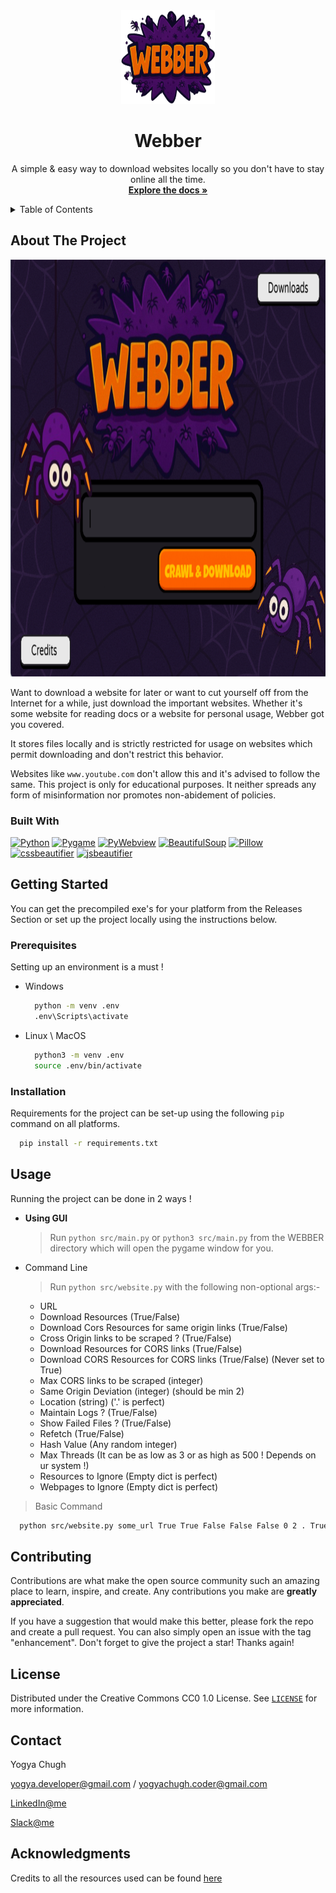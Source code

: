 <!-- PROJECT LOGO -->
<div align="center">
  <a href="https://github.com/YogyaChugh/Webber">
    <img src="assets/main_logo_webber.png" alt="Logo" width="150" height="150">
  </a>

  <h1 align="center">Webber</h3>

  <p align="center">
    A simple & easy way to download websites locally so you don't have to stay online all the time.
    <br />
    <a href="https://github.com/YogyaChugh/Webber"><strong>Explore the docs »</strong></a>
    <br />
  </p>
</div>



<!-- TABLE OF CONTENTS -->
<details>
  <summary>Table of Contents</summary>
  <ol>
    <li>
      <a href="#about-the-project">About The Project</a>
      <ul>
        <li><a href="#built-with">Built With</a></li>
      </ul>
    </li>
    <li>
      <a href="#getting-started">Getting Started</a>
      <ul>
        <li><a href="#prerequisites">Prerequisites</a></li>
        <li><a href="#installation">Installation</a></li>
      </ul>
    </li>
    <li><a href="#usage">Usage</a></li>
    <li><a href="#roadmap">Roadmap</a></li>
    <li><a href="#contributing">Contributing</a></li>
    <li><a href="#license">License</a></li>
    <li><a href="#contact">Contact</a></li>
    <li><a href="#acknowledgments">Acknowledgments</a></li>
  </ol>
</details>



<!-- ABOUT THE PROJECT -->
## About The Project

<img src="assets/ss.png" alt="Logo" width="1000" height="667">

Want to download a website for later or want to cut yourself off from the Internet for a while, just download the important websites. Whether it's some website for reading docs or a website for personal usage, Webber got you covered.

It stores files locally and is strictly restricted for usage on websites which permit downloading and don't restrict this behavior.

Websites like `www.youtube.com` don't allow this and it's advised to follow the same. This project is only for educational purposes. It neither spreads any form of misinformation nor promotes non-abidement of policies.



### Built With

[![Python](https://img.shields.io/badge/-Python-3776AB?style=flat&logo=python&logoColor=white)](https://www.python.org/)
[![Pygame](https://img.shields.io/badge/-Pygame-333?style=flat&logo=pygame&logoColor=white)](https://www.pygame.org/)
[![PyWebview](https://img.shields.io/badge/-PyWebview-0e2233?style=flat&logo=python&logoColor=white)](https://pywebview.flowrl.com/)
[![BeautifulSoup](https://img.shields.io/badge/-BeautifulSoup-3b1f2b?style=flat&logo=python&logoColor=white)](https://www.crummy.com/software/BeautifulSoup/)
[![Pillow](https://img.shields.io/badge/-Pillow-3c2c41?style=flat&logo=python&logoColor=white)](https://python-pillow.org/)
[![cssbeautifier](https://img.shields.io/badge/-cssbeautifier-264de4?style=flat&logo=css3&logoColor=white)](https://pypi.org/project/cssbeautifier/)
[![jsbeautifier](https://img.shields.io/badge/-jsbeautifier-F7DF1E?style=flat&logo=javascript&logoColor=black)](https://pypi.org/project/jsbeautifier/)



<!-- GETTING STARTED -->
## Getting Started

You can get the precompiled exe's for your platform from the Releases Section or set up the project locally using the instructions below.

### Prerequisites

Setting up an environment is a must !

* Windows
    ```bash
      python -m venv .env
      .env\Scripts\activate
    ```
* Linux \ MacOS
    ```bash
      python3 -m venv .env
      source .env/bin/activate
    ```

### Installation

Requirements for the project can be set-up using the following `pip` command on all platforms.
```bash
  pip install -r requirements.txt
```


## Usage

Running the project can be done in 2 ways !
* **Using GUI**
  > Run `python src/main.py` or `python3 src/main.py` from the WEBBER directory which will open the pygame window for you.

* Command Line
  > Run `python src/website.py` with the following non-optional args:-
  - URL
  - Download Resources (True/False)
  - Download Cors Resources for same origin links (True/False)
  - Cross Origin links to be scraped ? (True/False)
  - Download Resources for CORS links (True/False)
  - Download CORS Resources for CORS links (True/False) (Never set to True)
  - Max CORS links to be scraped (integer)
  - Same Origin Deviation (integer) (should be min 2)
  - Location (string) ('.' is perfect)
  - Maintain Logs ? (True/False)
  - Show Failed Files ? (True/False)
  - Refetch (True/False)
  - Hash Value (Any random integer)
  - Max Threads (It can be as low as 3 or as high as 500 ! Depends on ur system !)
  - Resources to Ignore (Empty dict is perfect)
  - Webpages to Ignore (Empty dict is perfect)

> Basic Command
```bash
  python src/website.py some_url True True False False False 0 2 . True True True 12344 50 {} {}
```


<!-- CONTRIBUTING -->
## Contributing

Contributions are what make the open source community such an amazing place to learn, inspire, and create. Any contributions you make are **greatly appreciated**.

If you have a suggestion that would make this better, please fork the repo and create a pull request. You can also simply open an issue with the tag "enhancement".
Don't forget to give the project a star! Thanks again!



<!-- LICENSE -->
## License

Distributed under the Creative Commons CC0 1.0 License. See <a href="https://github.com/YogyaChugh/Webber/blob/master/LICENSE">`LICENSE`</a> for more information.



<!-- CONTACT -->
## Contact

Yogya Chugh

yogya.developer@gmail.com / yogyachugh.coder@gmail.com

[LinkedIn@me](https://www.linkedin.com/in/yogya-chugh-464a45304/)

[Slack@me]('https://hackclub.slack.com/team/U09218J0E94')



<!-- ACKNOWLEDGMENTS -->
## Acknowledgments

Credits to all the resources used can be found <a href="https://webber-credits.onrender.com">here</a>
